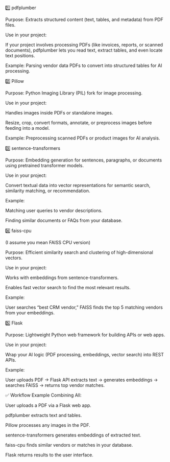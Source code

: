 1️⃣ pdfplumber

Purpose: Extracts structured content (text, tables, and metadata) from PDF files.

Use in your project:

If your project involves processing PDFs (like invoices, reports, or scanned documents), pdfplumber lets you read text, extract tables, and even locate text positions.

Example: Parsing vendor data PDFs to convert into structured tables for AI processing.

2️⃣ Pillow

Purpose: Python Imaging Library (PIL) fork for image processing.

Use in your project:

Handles images inside PDFs or standalone images.

Resize, crop, convert formats, annotate, or preprocess images before feeding into a model.

Example: Preprocessing scanned PDFs or product images for AI analysis.

3️⃣ sentence-transformers

Purpose: Embedding generation for sentences, paragraphs, or documents using pretrained transformer models.

Use in your project:

Convert textual data into vector representations for semantic search, similarity matching, or recommendation.

Example:

Matching user queries to vendor descriptions.

Finding similar documents or FAQs from your database.

4️⃣ faiss-cpu

(I assume you mean FAISS CPU version)

Purpose: Efficient similarity search and clustering of high-dimensional vectors.

Use in your project:

Works with embeddings from sentence-transformers.

Enables fast vector search to find the most relevant results.

Example:

User searches “best CRM vendor,” FAISS finds the top 5 matching vendors from your embeddings.

5️⃣ Flask

Purpose: Lightweight Python web framework for building APIs or web apps.

Use in your project:

Wrap your AI logic (PDF processing, embeddings, vector search) into REST APIs.

Example:

User uploads PDF → Flask API extracts text → generates embeddings → searches FAISS → returns top vendor matches.

✅ Workflow Example Combining All:

User uploads a PDF via a Flask web app.

pdfplumber extracts text and tables.

Pillow processes any images in the PDF.

sentence-transformers generates embeddings of extracted text.

faiss-cpu finds similar vendors or matches in your database.

Flask returns results to the user interface.